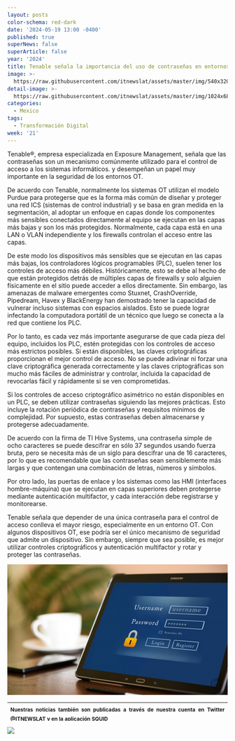 ```yaml
---
layout: posts
color-schema: red-dark
date: '2024-05-19 13:00 -0400'
published: true
superNews: false
superArticle: false
year: '2024'
title: Tenable señala la importancia del uso de contraseñas en entornos OT
image: >-
  https://raw.githubusercontent.com/itnewslat/assets/master/img/540x320/Clave-de-acceso-p.jpg
detail-image: >-
  https://raw.githubusercontent.com/itnewslat/assets/master/img/1024x680/Clave-de-acceso-g.jpg
categories:
  - Mexico
tags:
  - Transformación Digital
week: '21'
---
```

Tenable®, empresa especializada en Exposure Management, señala que las contraseñas son un mecanismo comúnmente utilizado para el control de acceso a los sistemas informáticos. y desempeñan un papel muy importante en la seguridad de los entornos OT.

De acuerdo con Tenable, normalmente los sistemas OT utilizan el modelo Purdue para protegerse que es la forma más común de diseñar y proteger una red ICS (sistemas de control industrial) y se basa en gran medida en la segmentación, al adoptar un enfoque en capas donde los componentes más sensibles conectados directamente al equipo se ejecutan en las capas más bajas y son los más protegidos. Normalmente, cada capa está en una LAN o VLAN independiente y los firewalls controlan el acceso entre las capas.

De este modo los dispositivos más sensibles que se ejecutan en las capas más bajas, los controladores lógicos programables (PLC), suelen tener los controles de acceso más débiles. Históricamente, esto se debe al hecho de que están protegidos detrás de múltiples capas de firewalls y solo alguien físicamente en el sitio puede acceder a ellos directamente. Sin embargo, las amenazas de malware emergentes como Stuxnet, CrashOverride, Pipedream, Havex y BlackEnergy han demostrado tener la capacidad de vulnerar incluso sistemas con espacios aislados. Esto se puede lograr infectando la computadora portátil de un técnico que luego se conecta a la red que contiene los PLC.

Por lo tanto, es cada vez más importante asegurarse de que cada pieza del equipo, incluidos los PLC, estén protegidas con los controles de acceso más estrictos posibles. Si están disponibles, las claves criptográficas proporcionan el mejor control de acceso. No se puede adivinar ni forzar una clave criptográfica generada correctamente y las claves criptográficas son mucho más fáciles de administrar y controlar, incluida la capacidad de revocarlas fácil y rápidamente si se ven comprometidas.

Si los controles de acceso criptográfico asimétrico no están disponibles en un PLC, se deben utilizar contraseñas siguiendo las mejores prácticas. Esto incluye la rotación periódica de contraseñas y requisitos mínimos de complejidad. Por supuesto, estas contraseñas deben almacenarse y protegerse adecuadamente.

De acuerdo con la firma de TI Hive Systems, una contraseña simple de ocho caracteres se puede descifrar en sólo 37 segundos usando fuerza bruta, pero se necesita más de un siglo para descifrar una de 16 caracteres, por lo que es recomendable que las contraseñas sean sensiblemente más largas y que contengan una combinación de letras, números y símbolos.

Por otro lado, las puertas de enlace y los sistemas como las HMI (interfaces hombre-máquina) que se ejecutan en capas superiores deben protegerse mediante autenticación multifactor, y cada interacción debe registrarse y monitorearse.

Tenable señala que depender de una única contraseña para el control de acceso conlleva el mayor riesgo, especialmente en un entorno OT. Con algunos dispositivos OT, ese podría ser el único mecanismo de seguridad que admite un dispositivo. Sin embargo, siempre que sea posible, es mejor utilizar controles criptográficos y autenticación multifactor y rotar y proteger las contraseñas.

![](https://raw.githubusercontent.com/itnewslat/assets/master/img/540x320/Clave-de-acceso-p.jpg)


<table style="height: 42px;" width="569">
<tbody>
<tr>
<td style="text-align: justify;"><sub><strong>Nuestras noticias también son publicadas a través de nuestra cuenta en Twitter <a href="https://twitter.com/itnewslat?lang=es">@ITNEWSLAT</a> y en la aplicación <a href="https://squidapp.co/en/">SQUID</a></strong></sub></td>
</tr>
</tbody>
</table>

<img src="https://tracker.metricool.com/c3po.jpg?hash=56f88a41e39ab42c063cc51676587a04"/>
